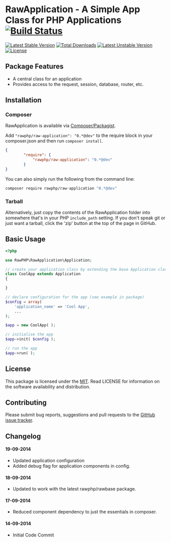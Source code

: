 # RawApplication - A Simple App Class for PHP Applications [![Build Status](https://travis-ci.org/rawphp/RawApplication.svg?branch=master)](https://travis-ci.org/rawphp/RawApplication)

[![Latest Stable Version](https://poser.pugx.org/rawphp/raw-application/v/stable.svg)](https://packagist.org/packages/rawphp/raw-application) [![Total Downloads](https://poser.pugx.org/rawphp/raw-application/downloads.svg)](https://packagist.org/packages/rawphp/raw-application) [![Latest Unstable Version](https://poser.pugx.org/rawphp/raw-application/v/unstable.svg)](https://packagist.org/packages/rawphp/raw-application) [![License](https://poser.pugx.org/rawphp/raw-application/license.svg)](https://packagist.org/packages/rawphp/raw-application)

## Package Features
- A central class for an application
- Provides access to the request, session, database, router, etc.

## Installation

### Composer
RawApplication is available via [Composer/Packagist](https://packagist.org/packages/rawphp/raw-application).

Add `"rawphp/raw-application": "0.*@dev"` to the require block in your composer.json and then run `composer install`.

```json
{
        "require": {
            "rawphp/raw-application": "0.*@dev"
        }
}
```

You can also simply run the following from the command line:

```sh
composer require rawphp/raw-application "0.*@dev"
```

### Tarball
Alternatively, just copy the contents of the RawApplication folder into somewhere that's in your PHP `include_path` setting. If you don't speak git or just want a tarball, click the 'zip' button at the top of the page in GitHub.

## Basic Usage

```php
<?php

use RawPHP\RawApplication\Application;

// create your application class by extending the base Application class
class CoolApp extends Application
{

}

// declare configuration for the app (see example in package)
$config = array(
    'application_name' => 'Cool App',
    ...
);

$app = new CoolApp( );

// initialise the app
$app->init( $config );

// run the app
$app->run( );
```

## License
This package is licensed under the [MIT](https://github.com/rawphp/RawApplication/blob/master/LICENSE). Read LICENSE for information on the software availability and distribution.

## Contributing

Please submit bug reports, suggestions and pull requests to the [GitHub issue tracker](https://github.com/rawphp/RawApplication/issues).

## Changelog

#### 19-09-2014
- Updated application configuration
- Added debug flag for application components in config.

#### 18-09-2014
- Updated to work with the latest rawphp/rawbase package.

#### 17-09-2014
- Reduced component dependency to just the essentials in composer.

#### 14-09-2014
- Initial Code Commit
